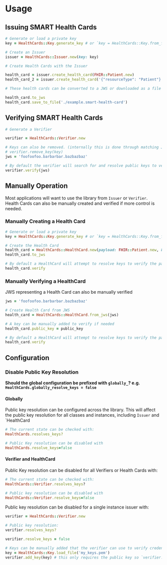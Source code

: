 # Usage

## Issuing SMART Health Cards

```ruby
# Generate or load a private key
key = HealthCards::Key.generate_key # or `key = HealthCards::Key.from_file`

# Create an Issuer
issuer = HealthCards::Issuer.new(key: key)

# Create Health Cards with the Issuer

health_card = issuer.create_health_card(FHIR::Patient.new)
health_card_2 = issuer.create_health_card('{"resourceType": "Patient"}')

# These health cards can be converted to a JWS or downloaded as a file

health_card.to_jws
health_card.save_to_file('./example.smart-health-card')
```

## Verifying SMART Health Cards

```ruby
# Generate a Verifier

verifier = HealthCards::Verifier.new

# Keys can also be removed. (internally this is done through matching JWK thumbprints)
# verifier.remove_key(key)
jws = 'foofoofoo.barbarbar.bazbazbaz'

# By default the verifier will search for and resolve public keys to verify credentials
verifier.verify(jws)
```

## Manually Operation

Most applications will want to use the library from `Issuer` or `Verifier`.
Health Cards can also be manually created and verified if more control is needed.

### Manually Creating a Health Card

```ruby
# Generate or load a private key
key = HealthCards::Key.generate_key # or `key = HealthCards::Key.from_file`

# Create the Health Card
health_card = HealthCards::HealthCard.new(payload: FHIR::Patient.new, key: key)
health_card.to_jws

# By default a HealthCard will attempt to resolve keys to verify the payload
health_card.verify
```

### Manually Verifying a HealthCard
JWS representing a Health Card can also be manually verified

```ruby
jws = 'foofoofoo.barbarbar.bazbazbaz'

# Create Health Card from JWS
health_card = HealthCards::HealthCard.from_jws(jws)

# A key can be manually added to verify if needed
health_card.public_key = public_key

# By default a HealthCard will attempt to resolve keys to verify the payload
health_card.verify
```

## Configuration

### Disable Public Key Resolution

**Should the global configuration be prefixed with `globally_`? e.g. `HealthCards.globally_resolve_keys = false`**

#### Globally
Public key resolution can be configured across the library. This will affect the public key resolution
for all classes and instances, including `Issuer` and `HealthCard
```ruby
# The current state can be checked with:
HealthCards.resolves_keys?

# Public Key resolution can be disabled with
HealthCards.resolve_keys=false
```

#### Verifier and HealthCard
Public Key resolution can be disabled for all Verifiers or Health Cards with:
```ruby
# The current state can be checked with:
HealthCards::Verifier.resolves_keys?

# Public key resolution can be disabled with
HealthCards::Verifier.resolve_keys=false
```

Public key resolution can be disabled for a single instance issuer with:
```ruby
verifier = HealthCards::Verifier.new

# Public key resolution:
verifier.resolves_keys?

verifier.resolve_keys = false

# Keys can be manually added that the verifier can use to verify credentials
key = HealthCards::Key.load_file('my_keys.pem')
verifier.add_key(key) # this only requires the public key so `verifier.add_key(key.public_key)` works too
```